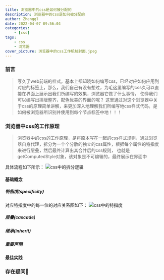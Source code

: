 ```yaml
---
title: 浏览器中的css是如何被分配的
description: 浏览器中的css是如何被分配的
author: Zhenggl
date: 2022-04-07 09:56:04
categories:
    - [css]
tags:
    - css
    - 浏览器
cover_picture: 浏览器中的css工作机制封面.jpeg
---
```


### 前言
> 写久了web前端的样式，基本上都知晓如何编写css，已经对应如何应用到对应的标签上，那么，我们自己有没有想过，为毛这里编写的css久可以直接在界面上展示出我们所编写的效果，浏览器它做了什么事情，
> 使🉐️我们可以编写出排版整齐，配色优美的界面的呢？
> 这里通过对这个浏览器中关于css的原理简单讲解，来更加深入地理解我们所编写地css样式代码，是如何被浏览器所识别并使用到每个节点标签中地！！！

### 浏览器中css的工作原理
> 浏览器中的css的工作原理，是将原本写在一起的css样式规则，通过浏览器自身代理，拆分为一个个分散的独立的css属性，根据每个属性的特指度来进行层叠，然后最终计算出其合并后的css规则，
> 也就是getComputedStyle对象，该对象是不可编辑的，最终展示在界面中

具体流程如下所示：
![css中的拆分逻辑](css中的拆分逻辑.png)

#### 基础概念

##### 特指度(specificity)

对应特指度中的每一位的对应关系图如下：
![css中的特指度](css中的特指度.png)

##### 层叠(cascade)

##### 继承(inherit)

##### 重要声明

#### 最佳实践

### 存在疑问🤔️

